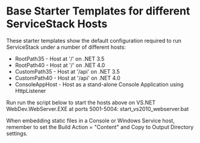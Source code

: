 # Base Starter Templates for different ServiceStack Hosts

These starter templates show the default configuration required to run ServiceStack under a number of different hosts:

  * RootPath35 - Host at '/' on .NET 3.5
  * RootPath40 - Host at '/' on .NET 4.0
  * CustomPath35 - Host at '/api' on .NET 3.5
  * CustomPath40 - Host at '/api' on .NET 4.0
  * ConsoleAppHost - Host as a stand-alone Console Application using HttpListener

Run run the script below to start the hosts above on VS.NET WebDev.WebServer.EXE at ports 5001-5004:
start_vs2010_webserver.bat

When embedding static files in a Console or Windows Service host, remember to set the Build Action = "Content" and Copy to Output Directory settings.

